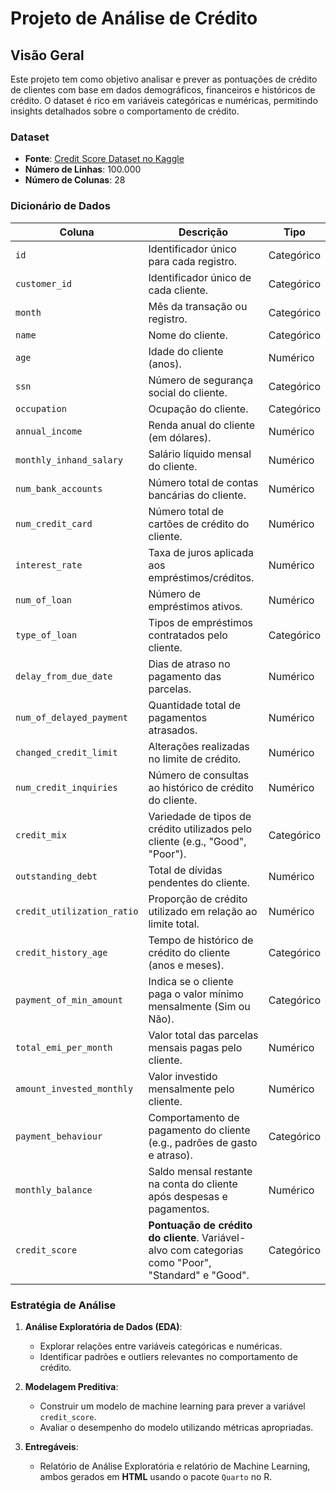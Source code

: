 # Projeto de Análise de Crédito

## Visão Geral
Este projeto tem como objetivo analisar e prever as pontuações de crédito de clientes com base em dados demográficos, financeiros e históricos de crédito. O dataset é rico em variáveis categóricas e numéricas, permitindo insights detalhados sobre o comportamento de crédito.

### Dataset
- **Fonte**: [Credit Score Dataset no Kaggle](https://www.kaggle.com/datasets/parisrohan/credit-score-classification)  
- **Número de Linhas**: 100.000  
- **Número de Colunas**: 28  

### Dicionário de Dados
| **Coluna**                 | **Descrição**                                                                    | **Tipo**       |
|-----------------------------|----------------------------------------------------------------------------------|----------------|
| `id`                       | Identificador único para cada registro.                                          | Categórico     |
| `customer_id`              | Identificador único de cada cliente.                                             | Categórico     |
| `month`                    | Mês da transação ou registro.                                                    | Categórico     |
| `name`                     | Nome do cliente.                                                                 | Categórico     |
| `age`                      | Idade do cliente (anos).                                                         | Numérico       |
| `ssn`                      | Número de segurança social do cliente.                                           | Categórico     |
| `occupation`               | Ocupação do cliente.                                                             | Categórico     |
| `annual_income`            | Renda anual do cliente (em dólares).                                             | Numérico       |
| `monthly_inhand_salary`    | Salário líquido mensal do cliente.                                               | Numérico       |
| `num_bank_accounts`        | Número total de contas bancárias do cliente.                                     | Numérico       |
| `num_credit_card`          | Número total de cartões de crédito do cliente.                                   | Numérico       |
| `interest_rate`            | Taxa de juros aplicada aos empréstimos/créditos.                                 | Numérico       |
| `num_of_loan`              | Número de empréstimos ativos.                                                    | Numérico       |
| `type_of_loan`             | Tipos de empréstimos contratados pelo cliente.                                   | Categórico     |
| `delay_from_due_date`      | Dias de atraso no pagamento das parcelas.                                         | Numérico       |
| `num_of_delayed_payment`   | Quantidade total de pagamentos atrasados.                                         | Numérico       |
| `changed_credit_limit`     | Alterações realizadas no limite de crédito.                                       | Numérico       |
| `num_credit_inquiries`     | Número de consultas ao histórico de crédito do cliente.                          | Numérico       |
| `credit_mix`               | Variedade de tipos de crédito utilizados pelo cliente (e.g., "Good", "Poor").    | Categórico     |
| `outstanding_debt`         | Total de dívidas pendentes do cliente.                                            | Numérico       |
| `credit_utilization_ratio` | Proporção de crédito utilizado em relação ao limite total.                        | Numérico       |
| `credit_history_age`       | Tempo de histórico de crédito do cliente (anos e meses).                         | Categórico     |
| `payment_of_min_amount`    | Indica se o cliente paga o valor mínimo mensalmente (Sim ou Não).                 | Categórico     |
| `total_emi_per_month`      | Valor total das parcelas mensais pagas pelo cliente.                             | Numérico       |
| `amount_invested_monthly`  | Valor investido mensalmente pelo cliente.                                         | Numérico       |
| `payment_behaviour`        | Comportamento de pagamento do cliente (e.g., padrões de gasto e atraso).          | Categórico     |
| `monthly_balance`          | Saldo mensal restante na conta do cliente após despesas e pagamentos.            | Numérico       |
| `credit_score`             | **Pontuação de crédito do cliente**. Variável-alvo com categorias como "Poor", "Standard" e "Good". | Categórico     |

### Estratégia de Análise
1. **Análise Exploratória de Dados (EDA)**:
   - Explorar relações entre variáveis categóricas e numéricas.
   - Identificar padrões e outliers relevantes no comportamento de crédito.

2. **Modelagem Preditiva**:
   - Construir um modelo de machine learning para prever a variável `credit_score`.
   - Avaliar o desempenho do modelo utilizando métricas apropriadas.

3. **Entregáveis**:
   - Relatório de Análise Exploratória e relatório de Machine Learning, ambos gerados em **HTML** usando o pacote `Quarto` no R.

